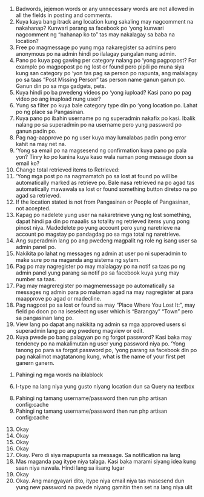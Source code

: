 1. Badwords, jejemon words or any unnecessary words are not allowed in all the fields in posting and comments. 
2. Kuya kaya bang itrack ang location kung sakaling may nagcomment na nakahanap? Kunwari parang sa facebook po ‘yong kunwari nagcomment ng “nahanap ko to” tas may nakalagay sa baba na location?
3. Free po magmessage po yung mga nakaregister sa admins pero anonymous po na admin hindi po ilalagay pangalan nung admin.
4. Pano po kuya pag gawing per category nalang po ‘yong pagpopost? For example po magpopost po ng lost or found pero pipili po muna siya kung san category po ‘yon tas pag sa person po napunta, ang malalagay po sa taas “Post Missing Person” tas person name ganun ganun po. Ganun din po sa mga gadgets, pets.
5. Kuya hindi po ba pwedeng videos po ‘yong iupload? Kasi pano po pag video po ang inupload nung user?
6. Yung sa filter po kuya bale category type din po ‘yong location po. Lahat po ng place sa Pangasinan.
7. Kuya pano po ibahin username po ng superadmin nakafix po kasi. Ibalik nalang po sa superadmin po na username pero yung password po ganun padin po.
8. Pag nag-aapprove po ng user kuya may lumalabas padin pong error kahit na may net na.
9. ‘Yong sa email po na magsesend ng confirmation kuya pano po pala yon? Tinry ko po kanina kuya kaso wala naman pong message doon sa email ko?
10. Change total retrieved items to Retrieved:
11. ‘Yong mga post po na nagmamatch po sa lost at found po will be automatically marked as retrieve po. Bale nasa retrieved na po agad tas automatically mawawala sa lost or found something button diretso na po agad sa retrieved.
12. If the location stated is not from Pangasinan or People of Pangasinan, not accepted.
13. Kapag po nadelete yung user na nakaretrieve yung ng lost something, dapat hindi pa din po maaalis sa totality ng retrieved items yung pong pinost niya. Madedelete po yung account pero yung naretrieve na account po magstay po pandagdag po sa mga total ng naretrieve. 
14. Ang superadmin lang po ang pwedeng magpalit ng role ng isang user sa admin panel po.
15. Nakikita po lahat ng messages ng admin at user po ni superadmin to make sure po na maganda ang sistema ng sytem.
16. Pag po may nagregister po may malalagay po na notif sa taas po ng admin panel yung parang sa notif po sa facebook kuya yung may number sa taas.
17. Pag may magreregister po magmemessage po automatically sa messages ng admin para po malaman agad na may nagregister at para maapprove po agad or madecline.
18. Pag nagpost po sa lost or found sa may “Place Where You Lost It:”, may field po doon po na iseselect ng user which is “Barangay” “Town” pero sa pangasinan lang po.
19. View lang po dapat ang nakikita ng admin sa mga approved users si superadmin lang po ang pwedeng magview or edit.
20. Kuya pwede po bang palagyan po ng forgot password? Kasi baka may tendency po na makalimutan ng user yung password niya po. ‘Yong tanong po para sa forgot password po, ‘yong parang sa facebook din po pag nakalimot magtatanong kung, what is the name of your first pet ganern ganern.


1) Pahingi ng mga words na iblablock
<!-- 2) Nope -->
<!-- 3) Free sila lahat magmessage sa kahit sino. Tsaka di naman nila malalaman kung admin yung minessage nila. Kasi admin account can act as a normal user account -->
<!-- 4) Pang-general na yung fields e. Tsaka may Other Details naman dun. Pwedeng ilagay na lang dun yung ibang info na wala sa fields. -->
<!-- 5) Nope. Pwede naman na silang magsendan ng video through other ways like social media, etc -->
6) I-type na lang niya yung gusto niyang location dun sa Query na textbox
<!-- 7) Sige ibalik ko sa superadmin -->
8) Pahingi ng tamang username/password then run php artisan config:cache
9) Pahingi ng tamang username/password then run php artisan config:cache
<!-- 10) Okay -->
<!-- 11) Hindi pwedeng magmark as retrieved agad pag may nagmatch kasi dapat yung user mismo yung mag mark kung retrieved na ba talaga yung item -->
<!-- 12) Mawawalan ng silbi yung "Pangasinan Only" sa filter -->
13) Okay
14) Okay
15) Okay
16) Okay
17) Okay. Pero di siya mapupunta sa message. Sa notification na lang
18) Mas maganda pag itype niya talaga. Kasi baka marami siyang idea kung saan niya nawala. Hindi lang sa iisang lugar
19) Okay
20) Okay. Ang mangyayari dito, itype niya email niya tas masesend dun yung new password na pwede niyang gamitin then set na lang niya ulit